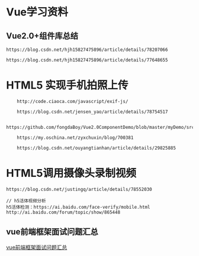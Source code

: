 # Vue学习资料

## Vue2.0+组件库总结

``` 
https://blog.csdn.net/hjh15827475896/article/details/78207066

https://blog.csdn.net/hjh15827475896/article/details/77648655
```

# HTML5 实现手机拍照上传

``` 
    http://code.ciaoca.com/javascript/exif-js/
    
    https://blog.csdn.net/jensen_yao/article/details/78754517
    
    https://github.com/fongdaBoy/Vue2.0ComponentDemo/blob/master/myDemo/src/components/upload.vue
    
    https://my.oschina.net/zyxchuxin/blog/700381
    
    https://blog.csdn.net/ouyangtianhan/article/details/29825885

```

# HTML5调用摄像头录制视频
``` 
https://blog.csdn.net/justingq/article/details/78552030

// h5活体视频分析
h5活体检测：https://ai.baidu.com/face-verify/mobile.html
http://ai.baidu.com/forum/topic/show/865448

```

## vue前端框架面试问题汇总

[vue前端框架面试问题汇总](http://www.bslxx.com/p/3187.html)
